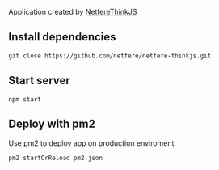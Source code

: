 
Application created by [NetfereThinkJS](http://www.thinkjs.org)

## Install dependencies

```
git close https://github.com/netfere/netfere-thinkjs.git
```

## Start server

```
npm start
```

## Deploy with pm2

Use pm2 to deploy app on production enviroment.

```
pm2 startOrReload pm2.json
```